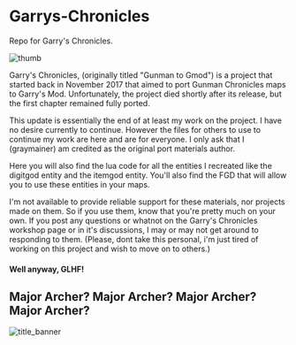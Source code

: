 # Garrys-Chronicles



Repo for Garry's Chronicles.



![thumb](https://user-images.githubusercontent.com/50006274/209900123-074d519e-0e62-4db6-94dc-212782f93517.gif)



Garry's Chronicles, (originally titled "Gunman to Gmod") is a project that started back in November 2017 that aimed to port Gunman Chronicles maps to Garry's Mod. Unfortunately, the project died shortly after its release, but the first chapter remained fully ported.



This update is essentially the end of at least my work on the project. I have no desire currently to continue. However the files for others to use to continue my work are here and are for everyone. I only ask that I (graymainer) am credited as the original port materials author. 



Here you will also find the lua code for all the entities I recreated like the digitgod entity and the itemgod entity.
You'll also find the FGD that will allow you to use these entities in your maps.



I'm not available to provide reliable support for these materials, nor projects made on them. So if you use them, know that you're pretty much on your own. If you post any questions or whatnot on the Garry's Chronicles workshop page or in it's discussions, I may or may not get around to responding to them. (Please, dont take this personal, i'm just tired of working on this project and wish to move on to others.)



#### Well anyway, GLHF!



## Major Archer? Major Archer? Major Archer? Major Archer?



![title_banner](https://user-images.githubusercontent.com/50006274/209899879-f86b2ce0-5373-4787-a3d0-5af024500132.jpg)
